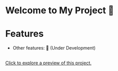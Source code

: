 <h1>Welcome to My Project 👋</h1>
<!-- This project is currently under development, and only the search feature is available. Other parts of the website are still in progress. -->

<h1>Features</h1>
<ul>
  <li>Other features: 🚧 (Under Development)</li>
</ul>
<h2></h2>
<p><a href="https://react-e-commerce-app-website.netlify.app/" target="_blank">Click to explore a preview of this project.</a></p>
